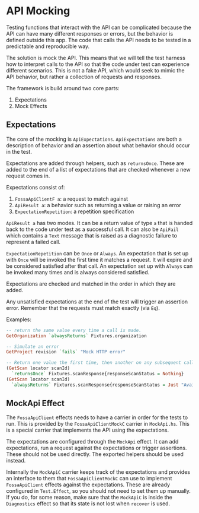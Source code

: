 # API Mocking

Testing functions that interact with the API can be complicated because the API can have many different responses or errors, but the behavior is defined outside this app.  The code that calls the API needs to be tested in a predictable and reproducible way.

The solution is mock the API.  This means that we will tell the test harness how to interpret calls to the API so that the code under test can experience different scenarios.  This is not a fake API, which would seek to mimic the API behavior, but rather a collection of requests and responses.

The framework is build around two core parts:

1. Expectations
2. Mock Effects

## Expectations

The core of the mocking is `ApiExpectations`.  `ApiExpectations` are both a description of behavior and an assertion about what behavior should occur in the test.

Expectations are added through helpers, such as `returnsOnce`.  These are added to the end of a list of expectations that are checked whenever a new request comes in.

Expectations consist of:
1. `FossaApiClientF a`: a request to match against
2. `ApiResult a`: a behavior such as returning a value or raising an error
3. `ExpectationRepetition`: a repetition specification

`ApiResult a` has two modes.  It can be a return value of type `a` that is handed back to the code under test as a successful call.  It can also be `ApiFail` which contains a `Text` message that is raised as a diagnostic failure to represent a failed call.

`ExpectationRepetition` can be `Once` or `Always`.  An expectation that is set up with `Once` will be invoked the first time it matches a request.  It will expire and be considered satisfied after that call.  An expectation set up with `Always` can be invoked many times and is always considered satisfied.

Expectations are checked and matched in the order in which they are added.

Any unsatisfied expectations at the end of the test will trigger an assertion error.  Remember that the requests must match exactly (via `Eq`).

Examples:

```haskell
-- return the same value every time a call is made.
GetOrganization `alwaysReturns` Fixtures.organization

-- Simulate an error
GetProject revision `fails` "Mock HTTP error"

-- Return one value the first time, then another on any subsequent calls
(GetScan locator scanId)
  `returnsOnce` Fixtures.scanResponse{responseScanStatus = Nothing}
(GetScan locator scanId)
  `alwaysReturns` Fixtures.scanResponse{responseScanStatus = Just "Available"}
```

## MockApi Effect

The `FossaApiClient` effects needs to have a carrier in order for the tests to run.  This is provided by the `FossaApiClientMockC` carrier in `MockApi.hs`.  This is a special carrier that implements the API using the expectations.

The expectations are configured through the `MockApi` effect.  It can add expectations, run a request against the expectations or trigger assertions.  These should not be used directly.  The exported helpers should be used instead.

Internally the `MockApiC` carrier keeps track of the expectations and provides an interface to them that `FossaApiClientMockC` can use to implement `FossaApiClient` effects against the expectations.  These are already configured in `Test.Effect`, so you should not need to set them up manually.  If you do, for some reason, make sure that the `MockApiC` is inside the `Diagnostics` effect so that its state is not lost when `recover` is used.
